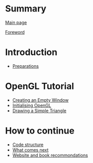 # Summary

[Main page](./main.md)

[Foreword](./foreword.md)

# Introduction

- [Preparations](./setup.md)

# OpenGL Tutorial

- [Creating an Empty Window](./chapter_1.md)
- [Initialising OpenGL](./chapter_2.md)
- [Drawing a Simple Triangle](./chapter_3.md)

# How to continue

- [Code structure](./code.md)
- [What comes next](./next.md)
- [Website and book recommondations](./books.md)

<!--# Helpful Math

- [Transformations](./transformations.md)
- [Rotations & Quaternions](./quaternions.md)-->
